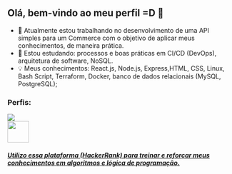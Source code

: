 ## Olá, bem-vindo ao meu perfil =D 👋

- 🔭 Atualmente estou trabalhando no desenvolvimento de uma API simples para um Commerce com o objetivo de aplicar meus conhecimentos, de maneira prática.
- 🌱 Estou estudando: processos e boas práticas em CI/CD (DevOps), arquitetura de software, NoSQL.
- 💡 Meus conhecimentos: React.js, Node.js, Express,HTML, CSS, Linux, Bash Script, Terraform, Docker, banco de dados relacionais (MySQL, PostgreSQL);


### Perfis:

<div>
<a href="https://www.linkedin.com/in/gustavo-sm" target="_blank"><img src="https://img.shields.io/badge/-LinkedIn-%230077B5?style=for-the-badge&logoColor=white" target="_blank"></a> <br>
 
<a href="https://www.hackerrank.com/gustavo1sad" target="_blank">
 <img src="https://raw.githubusercontent.com/gus-sm/gus-sm-profile/master/HackerRank-Icon.jpg" target="_blank" width="48" heigth = "48">
  <h5 float = "right"> Utilizo essa plataforma (HackerRank) para treinar e reforçar meus conhecimentos em algoritmos e lógica de programação. </h5>
 </a> 

</div>


